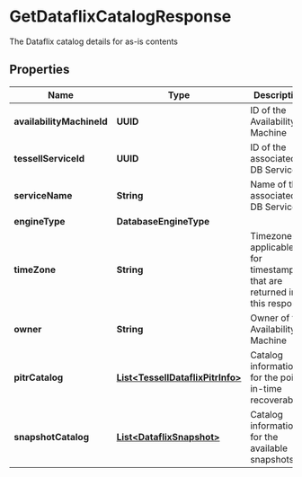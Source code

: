 

# GetDataflixCatalogResponse

The Dataflix catalog details for as-is contents

## Properties

Name | Type | Description | Notes
------------ | ------------- | ------------- | -------------
**availabilityMachineId** | **UUID** | ID of the Availability Machine |  [optional]
**tessellServiceId** | **UUID** | ID of the associated DB Service |  [optional]
**serviceName** | **String** | Name of the associated DB Service |  [optional]
**engineType** | **DatabaseEngineType** |  |  [optional]
**timeZone** | **String** | Timezone applicable for timestamps that are returned in this response |  [optional]
**owner** | **String** | Owner of the Availability Machine |  [optional]
**pitrCatalog** | [**List&lt;TessellDataflixPitrInfo&gt;**](TessellDataflixPitrInfo.md) | Catalog information for the point-in-time recoverability |  [optional]
**snapshotCatalog** | [**List&lt;DataflixSnapshot&gt;**](DataflixSnapshot.md) | Catalog information for the available snapshots |  [optional]



